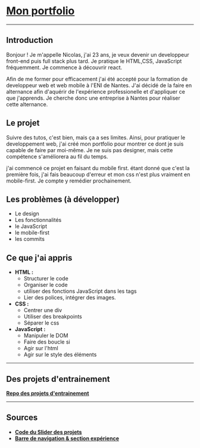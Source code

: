 # [Mon portfolio](https://nicolasbaudoin.github.io/ "Resume link")


---

## Introduction

Bonjour ! Je m'appelle Nicolas, j'ai 23 ans, je veux devenir un developpeur front-end puis full stack plus tard. Je pratique le HTML,CSS, JavaScript fréquemment. Je commence à découvrir react. 

Afin de me former pour efficacement j'ai été accepté pour la formation de developpeur web et web mobile à l'ENI de Nantes. J'ai décidé de la faire en alternance afin d'aquérir de l'expérience professionelle et d'appliquer ce que j'apprends. Je cherche donc une entreprise à Nantes pour réaliser cette alternance. 

## Le projet

Suivre des tutos, c'est bien, mais ça a ses limites. Ainsi, pour pratiquer le developpement web,  j'ai créé mon portfolio pour montrer ce dont je suis capable de faire par moi-même. Je ne suis pas designer, mais cette compétence s'améliorera au fil du temps.

j'ai commencé ce projet en faisant du mobile first. étant donné que c'est la première fois, j'ai fais beaucoup d'erreur et mon css n'est plus vraiment en mobile-first. Je compte y remédier prochainement. 

## Les problèmes (à développer)
 - Le design
 - Les fonctionnalités
 - le JavaScript
 - le mobile-first
 - les commits

## Ce que j'ai appris

- **HTML :**
    * Structurer le code
    * Organiser le code
    * utiliser des fonctions JavaScript dans les tags
    * Lier des polices, intégrer des images.
- **CSS :**
    * Centrer une div
    * Utiliser des breakpoints
    * Séparer le css
- **JavaScript :**
    * Manipuler le DOM
    * Faire des boucle si
    * Agir sur l'html
    * Agir sur le style des éléments
---
## Des projets d'entrainement

**[Repo des projets d'entrainement](https://github.com/NicolasBaudoin/training-projects "repository github du regroupement des projets")**

---
## Sources

- **[Code du Slider des projets](https://www.w3schools.com/howto/howto_js_slideshow.asp "Code source du slider pour la section projets")**
- **[Barre de navigation & section expérience](https://brittanychiang.com/ "Inspiration des fonctionnalités")**
